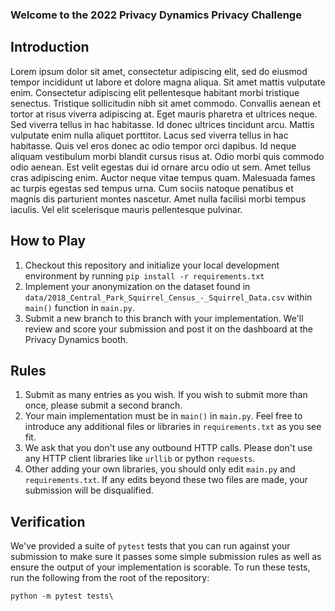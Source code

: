 ### Welcome to the 2022 Privacy Dynamics Privacy Challenge

## Introduction

Lorem ipsum dolor sit amet, consectetur adipiscing elit, sed do eiusmod tempor incididunt ut labore et dolore magna aliqua. Sit amet mattis vulputate enim. Consectetur adipiscing elit pellentesque habitant morbi tristique senectus. Tristique sollicitudin nibh sit amet commodo. Convallis aenean et tortor at risus viverra adipiscing at. Eget mauris pharetra et ultrices neque. Sed viverra tellus in hac habitasse. Id donec ultrices tincidunt arcu. Mattis vulputate enim nulla aliquet porttitor. Lacus sed viverra tellus in hac habitasse. Quis vel eros donec ac odio tempor orci dapibus. Id neque aliquam vestibulum morbi blandit cursus risus at. Odio morbi quis commodo odio aenean. Est velit egestas dui id ornare arcu odio ut sem. Amet tellus cras adipiscing enim. Auctor neque vitae tempus quam. Malesuada fames ac turpis egestas sed tempus urna. Cum sociis natoque penatibus et magnis dis parturient montes nascetur. Amet nulla facilisi morbi tempus iaculis. Vel elit scelerisque mauris pellentesque pulvinar.

## How to Play
1. Checkout this repository and initialize your local development environment by running `pip install -r requirements.txt`
2. Implement your anonymization on the dataset found in `data/2018_Central_Park_Squirrel_Census_-_Squirrel_Data.csv` within `main()` function in `main.py`.
3. Submit a new branch to this branch with your implementation.  We'll review and score your submission and post it on the dashboard at the Privacy Dynamics booth.

## Rules
1. Submit as many entries as you wish. If you wish to submit more than once, please submit a second branch.
2. Your main implementation must be in `main()` in `main.py`.  Feel free to introduce any additional files or libraries in `requirements.txt` as you see fit.
3. We ask that you don't use any outbound HTTP calls.  Please don't use any HTTP client libraries like `urllib` or python `requests`.
4. Other adding your own libraries, you should only edit `main.py` and `requirements.txt`. If any edits beyond these two files are made, your submission will be disqualified.

## Verification

We've provided a suite of `pytest` tests that you can run against your submission to make sure it passes some simple submission rules as well as ensure the output of your implementation is scorable.  To run these tests, run the following from the root of the repository:

`python -m pytest tests\`
